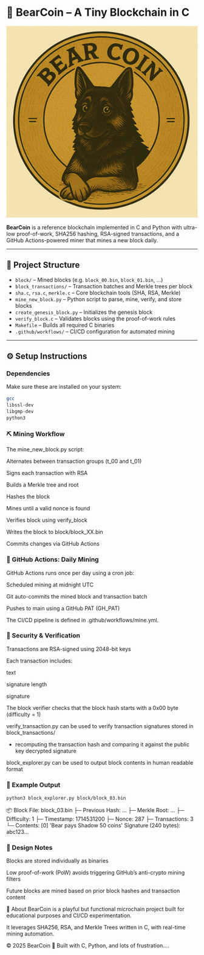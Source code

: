 # 🐻 BearCoin – A Tiny Blockchain in C

![BearCoin](./assets/bearcoin.PNG)

**BearCoin** is a reference blockchain implemented in C and Python with ultra-low proof-of-work, SHA256 hashing, RSA-signed transactions, and a GitHub Actions-powered miner that mines a new block daily.

---

## 📁 Project Structure

- `block/` – Mined blocks (e.g. `block_00.bin`, `block_01.bin`, ...)
- `block_transactions/` – Transaction batches and Merkle trees per block
- `sha.c`, `rsa.c`, `merkle.c` – Core blockchain tools (SHA, RSA, Merkle)
- `mine_new_block.py` – Python script to parse, mine, verify, and store blocks
- `create_genesis_block.py` – Initializes the genesis block
- `verify_block.c` – Validates blocks using the proof-of-work rules
- `Makefile` – Builds all required C binaries
- `.github/workflows/` – CI/CD configuration for automated mining

---

## ⚙️ Setup Instructions

### Dependencies

Make sure these are installed on your system:

```bash
gcc
libssl-dev
libgmp-dev
python3
```

### ⛏️ Mining Workflow

The mine_new_block.py script:

Alternates between transaction groups (t_00 and t_01)

Signs each transaction with RSA

Builds a Merkle tree and root

Hashes the block

Mines until a valid nonce is found

Verifies block using verify_block

Writes the block to block/block_XX.bin

Commits changes via GitHub Actions

### 🔁 GitHub Actions: Daily Mining

GitHub Actions runs once per day using a cron job:

Scheduled mining at midnight UTC

Git auto-commits the mined block and transaction batch

Pushes to main using a GitHub PAT (GH_PAT)

The CI/CD pipeline is defined in .github/workflows/mine.yml.

### 🔐 Security & Verification

Transactions are RSA-signed using 2048-bit keys

Each transaction includes:

text

signature length

signature

The block verifier checks that the block hash starts with a 0x00 byte (difficulty = 1)

verify_transaction.py can be used to verify transaction signatures stored in block_transactions/

- recomputing the transaction hash and comparing it against the public key decrypted signature

block_explorer.py can be used to output block contents in human readable format

### 🧪 Example Output

```bash
python3 block_explorer.py block/block_03.bin
```

📦 Block File: block_03.bin
├─ Previous Hash: ...
├─ Merkle Root: ...
├─ Difficulty: 1
├─ Timestamp: 1714531200
├─ Nonce: 287
├─ Transactions: 3
└─ Contents:
[0] 'Bear pays Shadow 50 coins'
Signature (240 bytes): abc123...

### 🧠 Design Notes

Blocks are stored individually as binaries

Low proof-of-work (PoW) avoids triggering GitHub’s anti-crypto mining filters

Future blocks are mined based on prior block hashes and transaction content

🐾 About
BearCoin is a playful but functional microchain project built for educational purposes and CI/CD experimentation.

It leverages SHA256, RSA, and Merkle Trees written in C, with real-time mining automation.

© 2025 BearCoin 🐻 Built with C, Python, and lots of frustration....
